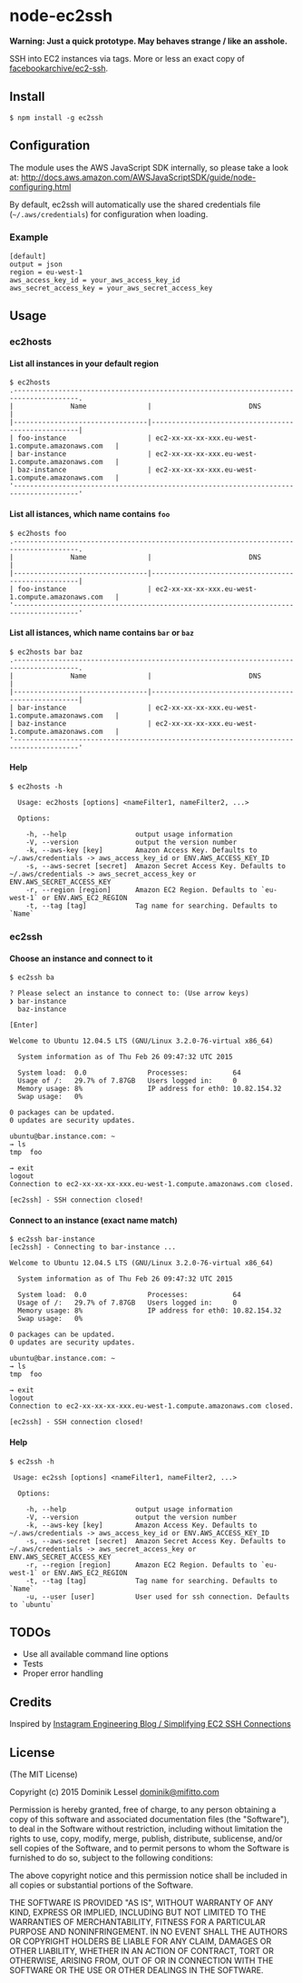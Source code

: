 # node-ec2ssh

**Warning: Just a quick prototype. May behaves strange / like an asshole.**

SSH into EC2 instances via tags. More or less an exact copy of [facebookarchive/ec2-ssh](https://github.com/facebookarchive/ec2-ssh).

## Install

```
$ npm install -g ec2ssh
```

## Configuration

The module uses the AWS JavaScript SDK internally, so please take a look at: http://docs.aws.amazon.com/AWSJavaScriptSDK/guide/node-configuring.html

By default, ec2ssh will automatically use the shared credentials file (`~/.aws/credentials`) for configuration when loading.

### Example

```
[default]
output = json
region = eu-west-1
aws_access_key_id = your_aws_access_key_id
aws_secret_access_key = your_aws_secret_access_key
```

## Usage

### ec2hosts

#### List all instances in your default region
```
$ ec2hosts
.--------------------------------------------------------------------------------------.
|              Name               |                        DNS                         |
|---------------------------------|----------------------------------------------------|
| foo-instance                    | ec2-xx-xx-xx-xxx.eu-west-1.compute.amazonaws.com   |
| bar-instance                    | ec2-xx-xx-xx-xxx.eu-west-1.compute.amazonaws.com   |
| baz-instance                    | ec2-xx-xx-xx-xxx.eu-west-1.compute.amazonaws.com   |
'--------------------------------------------------------------------------------------'
```

#### List all istances, which name contains `foo` 
```
$ ec2hosts foo
.--------------------------------------------------------------------------------------.
|              Name               |                        DNS                         |
|---------------------------------|----------------------------------------------------|
| foo-instance                    | ec2-xx-xx-xx-xxx.eu-west-1.compute.amazonaws.com   |
'--------------------------------------------------------------------------------------'
```

#### List all istances, which name contains `bar` or `baz` 
```
$ ec2hosts bar baz
.--------------------------------------------------------------------------------------.
|              Name               |                        DNS                         |
|---------------------------------|----------------------------------------------------|
| bar-instance                    | ec2-xx-xx-xx-xxx.eu-west-1.compute.amazonaws.com   |
| baz-instance                    | ec2-xx-xx-xx-xxx.eu-west-1.compute.amazonaws.com   |
'--------------------------------------------------------------------------------------'
```

#### Help
```
$ ec2hosts -h

  Usage: ec2hosts [options] <nameFilter1, nameFilter2, ...>

  Options:

    -h, --help                 output usage information
    -V, --version              output the version number
    -k, --aws-key [key]        Amazon Access Key. Defaults to ~/.aws/credentials -> aws_access_key_id or ENV.AWS_ACCESS_KEY_ID
    -s, --aws-secret [secret]  Amazon Secret Access Key. Defaults to ~/.aws/credentials -> aws_secret_access_key or ENV.AWS_SECRET_ACCESS_KEY
    -r, --region [region]      Amazon EC2 Region. Defaults to `eu-west-1` or ENV.AWS_EC2_REGION
    -t, --tag [tag]            Tag name for searching. Defaults to `Name`
```

### ec2ssh


#### Choose an instance and connect to it
```
$ ec2ssh ba

? Please select an instance to connect to: (Use arrow keys)
❯ bar-instance
  baz-instance

[Enter]

Welcome to Ubuntu 12.04.5 LTS (GNU/Linux 3.2.0-76-virtual x86_64)

  System information as of Thu Feb 26 09:47:32 UTC 2015

  System load:  0.0               Processes:           64
  Usage of /:   29.7% of 7.87GB   Users logged in:     0
  Memory usage: 8%                IP address for eth0: 10.82.154.32
  Swap usage:   0%

0 packages can be updated.
0 updates are security updates.

ubuntu@bar.instance.com: ~
→ ls
tmp  foo

→ exit
logout
Connection to ec2-xx-xx-xx-xxx.eu-west-1.compute.amazonaws.com closed.

[ec2ssh] - SSH connection closed!
```

#### Connect to an instance (exact name match)
```
$ ec2ssh bar-instance
[ec2ssh] - Connecting to bar-instance ...

Welcome to Ubuntu 12.04.5 LTS (GNU/Linux 3.2.0-76-virtual x86_64)

  System information as of Thu Feb 26 09:47:32 UTC 2015

  System load:  0.0               Processes:           64
  Usage of /:   29.7% of 7.87GB   Users logged in:     0
  Memory usage: 8%                IP address for eth0: 10.82.154.32
  Swap usage:   0%

0 packages can be updated.
0 updates are security updates.

ubuntu@bar.instance.com: ~
→ ls
tmp  foo

→ exit
logout
Connection to ec2-xx-xx-xx-xxx.eu-west-1.compute.amazonaws.com closed.

[ec2ssh] - SSH connection closed!
```


#### Help


```
$ ec2ssh -h

 Usage: ec2ssh [options] <nameFilter1, nameFilter2, ...>

  Options:

    -h, --help                 output usage information
    -V, --version              output the version number
    -k, --aws-key [key]        Amazon Access Key. Defaults to ~/.aws/credentials -> aws_access_key_id or ENV.AWS_ACCESS_KEY_ID
    -s, --aws-secret [secret]  Amazon Secret Access Key. Defaults to ~/.aws/credentials -> aws_secret_access_key or ENV.AWS_SECRET_ACCESS_KEY
    -r, --region [region]      Amazon EC2 Region. Defaults to `eu-west-1` or ENV.AWS_EC2_REGION
    -t, --tag [tag]            Tag name for searching. Defaults to `Name`
    -u, --user [user]          User used for ssh connection. Defaults to `ubuntu`
```

## TODOs

* Use all available command line options
* Tests
* Proper error handling

## Credits

Inspired by [Instagram Engineering Blog / Simplifying EC2 SSH Connections](http://instagram-engineering.tumblr.com/post/11399488246/simplifying-ec2-ssh-connections)

## License

(The MIT License)

Copyright (c) 2015 Dominik Lessel <dominik@mifitto.com>

Permission is hereby granted, free of charge, to any person obtaining a copy of this software and associated documentation files (the "Software"), to deal in the Software without restriction, including without limitation the rights to use, copy, modify, merge, publish, distribute, sublicense, and/or sell copies of the Software, and to permit persons to whom the Software is furnished to do so, subject to the following conditions:

The above copyright notice and this permission notice shall be included in all copies or substantial portions of the Software.

THE SOFTWARE IS PROVIDED "AS IS", WITHOUT WARRANTY OF ANY KIND, EXPRESS OR IMPLIED, INCLUDING BUT NOT LIMITED TO THE WARRANTIES OF MERCHANTABILITY, FITNESS FOR A PARTICULAR PURPOSE AND NONINFRINGEMENT. IN NO EVENT SHALL THE AUTHORS OR COPYRIGHT HOLDERS BE LIABLE FOR ANY CLAIM, DAMAGES OR OTHER LIABILITY, WHETHER IN AN ACTION OF CONTRACT, TORT OR OTHERWISE, ARISING FROM, OUT OF OR IN CONNECTION WITH THE SOFTWARE OR THE USE OR OTHER DEALINGS IN THE SOFTWARE.
